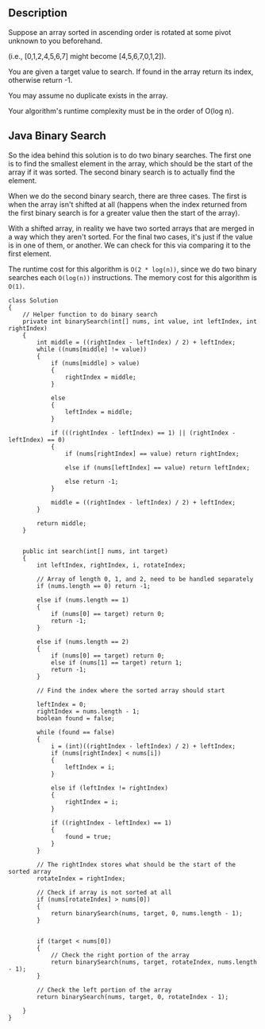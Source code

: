 ## Description

Suppose an array sorted in ascending order is rotated at some pivot unknown to you beforehand.

(i.e., [0,1,2,4,5,6,7] might become [4,5,6,7,0,1,2]).

You are given a target value to search. If found in the array return its index, otherwise return -1.

You may assume no duplicate exists in the array.

Your algorithm's runtime complexity must be in the order of O(log n).

## Java Binary Search

So the idea behind this solution is to do two binary searches. The first one is to find the smallest element in the array, which should be the start of the array if it was sorted. The second binary search is to actually find the element.

When we do the second binary search, there are three cases. The first is when the array isn't shifted at all (happens when the index returned from the first binary search is for a greater value then the start of the array). 

With a shifted array, in reality we have two sorted arrays that are merged in a way which they aren't sorted. For the final two cases, it's just if the value is in one of them, or another. We can check for this via comparing it to the first element.

The runtime cost for this algorithm is `O(2 * log(n))`, since we do two binary searches each `O(log(n))` instructions. The memory cost for this algorithm is `O(1)`.

```
class Solution 
{
    // Helper function to do binary search
    private int binarySearch(int[] nums, int value, int leftIndex, int rightIndex)
    {
        int middle = ((rightIndex - leftIndex) / 2) + leftIndex;
        while ((nums[middle] != value))
        {
            if (nums[middle] > value)
            {
                rightIndex = middle;
            }
            
            else
            {
                leftIndex = middle;
            }
            
            if (((rightIndex - leftIndex) == 1) || (rightIndex - leftIndex) == 0)
            {
                if (nums[rightIndex] == value) return rightIndex;
                
                else if (nums[leftIndex] == value) return leftIndex;
                
                else return -1;
            }
            
            middle = ((rightIndex - leftIndex) / 2) + leftIndex;
        }
        
        return middle;       
    }
    
    
    public int search(int[] nums, int target) 
    {
        int leftIndex, rightIndex, i, rotateIndex;

        // Array of length 0, 1, and 2, need to be handled separately
        if (nums.length == 0) return -1;

        else if (nums.length == 1)
        {
            if (nums[0] == target) return 0;
            return -1;
        }
        
        else if (nums.length == 2)
        {
            if (nums[0] == target) return 0;
            else if (nums[1] == target) return 1;
            return -1;
        }
        
        // Find the index where the sorted array should start
        
        leftIndex = 0;
        rightIndex = nums.length - 1;
        boolean found = false;
        
        while (found == false)
        {
            i = (int)((rightIndex - leftIndex) / 2) + leftIndex;
            if (nums[rightIndex] < nums[i])
            {
                leftIndex = i;
            }
            
            else if (leftIndex != rightIndex)
            {
                rightIndex = i;
            }
            
            if ((rightIndex - leftIndex) == 1)
            {
                found = true;
            }                       
        }
        
        // The rightIndex stores what should be the start of the sorted array
        rotateIndex = rightIndex;
        
        // Check if array is not sorted at all
        if (nums[rotateIndex] > nums[0])
        {
            return binarySearch(nums, target, 0, nums.length - 1);    
        }

        
        if (target < nums[0])
        {
            // Check the right portion of the array
            return binarySearch(nums, target, rotateIndex, nums.length - 1);
        }

        // Check the left portion of the array
        return binarySearch(nums, target, 0, rotateIndex - 1);

    }
}
```